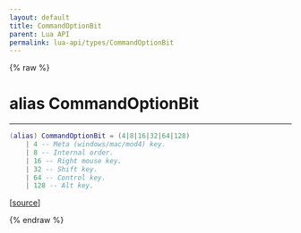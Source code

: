 ```yaml
---
layout: default
title: CommandOptionBit
parent: Lua API
permalink: lua-api/types/CommandOptionBit
---
```


{% raw %}

# alias CommandOptionBit
---



```lua
(alias) CommandOptionBit = (4|8|16|32|64|128)
    | 4 -- Meta (windows/mac/mod4) key.
    | 8 -- Internal order.
    | 16 -- Right mouse key.
    | 32 -- Shift key.
    | 64 -- Control key.
    | 128 -- Alt key.

```




[<a href="https://github.com/beyond-all-reason/spring/blob/0a561a37ee97c7883fd3f5a4bc995f9a4f6fdea0/rts/Lua/LuaUtils.cpp#L980-L988" target="_blank">source</a>]


{% endraw %}